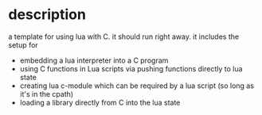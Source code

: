 # description
a template for using lua with C. it should run right away. it includes the setup for
* embedding a lua interpreter into a C program
* using C functions in Lua scripts via pushing functions directly to lua state
* creating lua c-module which can be required by a lua script (so long as it's in the cpath)
* loading a library directly from C into the lua state
